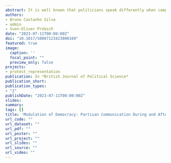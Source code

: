 ```yaml
---
abstract: It is well known that politicians speak differently when campaigning. The shadow of elections may affect candidates' change in tone during campaigns. However, to date, we lack a systematic study of the changes in communication patterns between campaign and non-campaign periods. In this study, we examine the sentiment expressed in 4.3 million tweets posted by members of national parliaments in the EU27 from 2018 to 2020. Our results show that (1) the opposition, even populists and Eurosceptics, send more positive messages during campaigns, (2) parties trailing in the polls communicate more negatively, and (3) that the changes are similar in national and European elections. These findings show the need to look beyond campaign times to understand parties' appeals and highlight the promises of social media data to move beyond traditional analyses of manifestos and speeches.
authors:
- Bruno Castanho Silva
- admin
- Sven-Oliver Proksch
date: "2023-07-11T00:00:00Z"
doi: "10.1017/S0007123423000169"
featured: true
image:
  caption: ''
  focal_point: ""
  preview_only: false
projects:
- protest_representation
publication: In *British Journal of Political Science*
publication_short: 
publication_types:
- "2"
publishDate: "2023-07-11T00:00:00Z"
slides: 
summary: 
tags: []
title: 'Modulation of Democracy: Partisan Communication During and After Election Campaigns'
url_code: ""
url_dataset: ""
url_pdf: ""
url_poster: ""
url_project: ""
url_slides: ""
url_source: ""
url_video: ""
---
```



